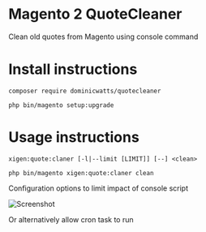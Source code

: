 # Magento 2 QuoteCleaner #

Clean old quotes from Magento using console command

# Install instructions #

`composer require dominicwatts/quotecleaner`

`php bin/magento setup:upgrade`

# Usage instructions #

`xigen:quote:claner [-l|--limit [LIMIT]] [--] <clean>`

`php bin/magento xigen:quote:claner clean`

Configuration options to limit impact of console script

![Screenshot](https://i.snag.gy/WKMAXQ.jpg)

Or alternatively allow cron task to run